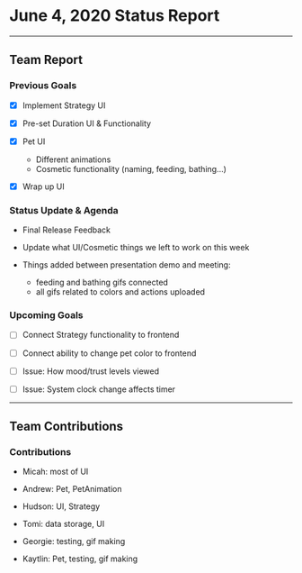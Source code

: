<h1>June 4, 2020 Status Report</h1>

---
<h2>Team Report</h2>
<h3>Previous Goals</h3>

- [x] Implement Strategy UI

- [x] Pre-set Duration UI & Functionality

- [x] Pet UI 
  - Different animations
  - Cosmetic functionality (naming, feeding, bathing...)
  
- [x] Wrap up UI 

<h3>Status Update & Agenda</h3>

- Final Release Feedback

- Update what UI/Cosmetic things we left to work on this week 

- Things added between presentation demo and meeting:
  - feeding and bathing gifs connected 
  - all gifs related to colors and actions uploaded

<h3>Upcoming Goals</h3>

- [ ] Connect Strategy functionality to frontend

- [ ] Connect ability to change pet color to frontend

- [ ] Issue: How mood/trust levels viewed

- [ ] Issue: System clock change affects timer

---
<h2>Team Contributions</h2>
<h3>Contributions</h3>

- Micah: most of UI 

- Andrew: Pet, PetAnimation

- Hudson: UI, Strategy

- Tomi: data storage, UI

- Georgie: testing, gif making 

- Kaytlin: Pet, testing, gif making
